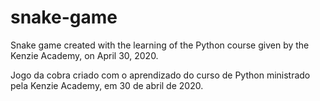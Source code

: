 # snake-game

Snake game created with the learning of the Python course given by the Kenzie Academy, on April 30, 2020.

Jogo da cobra criado com o aprendizado do curso de Python ministrado pela Kenzie Academy, em 30 de abril de 2020.
